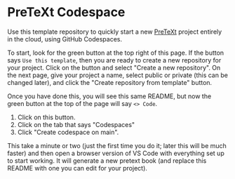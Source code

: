 # PreTeXt Codespace

Use this template repository to quickly start a new [PreTeXt](https://pretextbook.org) project entirely in the cloud, using GitHub Codespaces.

To start, look for the green button at the top right of this page.  If the button says `Use this template`, then you are ready to create a new repository for your project.  Click on the button and select "Create a new repository".  On the next page, give your project a name, select public or private (this can be changed later), and click the "Create repository from template" button.

Once you have done this, you will see this same README, but now the green button at the top of the page will say `<> Code`.  

1. Click on this button. 
2. Click on the tab that says "Codespaces"
3. Click "Create codespace on main".

This take a minute or two (just the first time you do it; later this will be much faster) and then open a browser version of VS Code with everything set up to start working.  It will generate a new pretext book (and replace this README with one you can edit for your project).  
